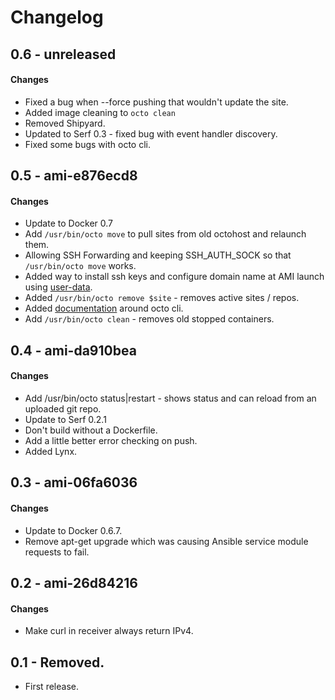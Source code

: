 # Changelog

## 0.6 - unreleased

#### Changes

* Fixed a bug when --force pushing that wouldn't update the site.
* Added image cleaning to `octo clean`
* Removed Shipyard.
* Updated to Serf 0.3 - fixed bug with event handler discovery.
* Fixed some bugs with octo cli. 

## 0.5 - ami-e876ecd8

#### Changes

* Update to Docker 0.7
* Add `/usr/bin/octo move` to pull sites from old octohost and relaunch them.
* Allowing SSH Forwarding and keeping SSH\_AUTH\_SOCK so that `/usr/bin/octo move` works.
* Added way to install ssh keys and configure domain name at AMI launch using [user-data](https://github.com/octohost/octohost/blob/master/user-data-file/setup).
* Added `/usr/bin/octo remove $site` - removes active sites / repos.
* Added [documentation](https://github.com/octohost/octohost/blob/master/docs/octo-cli.md) around octo cli.
* Add `/usr/bin/octo clean` - removes old stopped containers.

## 0.4 - ami-da910bea

#### Changes

* Add /usr/bin/octo status|restart - shows status and can reload from an uploaded git repo.
* Update to Serf 0.2.1
* Don't build without a Dockerfile.
* Add a little better error checking on push.
* Added Lynx.

## 0.3 - ami-06fa6036

#### Changes

* Update to Docker 0.6.7.
* Remove apt-get upgrade which was causing Ansible service module requests to fail.

## 0.2 - ami-26d84216

#### Changes

* Make curl in receiver always return IPv4.

## 0.1 - Removed.

* First release.
